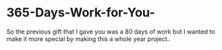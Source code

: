 # 365-Days-Work-for-You-
So the previous gift that I gave you was a 80 days of work but I wanted to make it more special by making this a whole year project..
